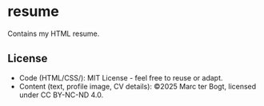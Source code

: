 # resume
Contains my HTML resume.

## License
- Code (HTML/CSS/): MIT License - feel free to reuse or adapt.
- Content (text, profile image, CV details): ©2025 Marc ter Bogt, licensed under CC BY-NC-ND 4.0.
